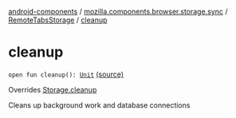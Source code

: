[android-components](../../index.md) / [mozilla.components.browser.storage.sync](../index.md) / [RemoteTabsStorage](index.md) / [cleanup](./cleanup.md)

# cleanup

`open fun cleanup(): `[`Unit`](https://kotlinlang.org/api/latest/jvm/stdlib/kotlin/-unit/index.html) [(source)](https://github.com/mozilla-mobile/android-components/blob/master/components/browser/storage-sync/src/main/java/mozilla/components/browser/storage/sync/RemoteTabsStorage.kt#L100)

Overrides [Storage.cleanup](../../mozilla.components.concept.storage/-storage/cleanup.md)

Cleans up background work and database connections

